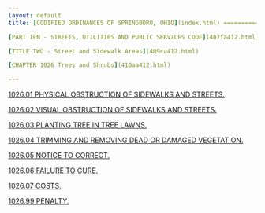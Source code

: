 ```yaml
---
layout: default 
title: [CODIFIED ORDINANCES OF SPRINGBORO, OHIO](index.html) =====================================================

[PART TEN - STREETS, UTILITIES AND PUBLIC SERVICES CODE](407fa412.html)

[TITLE TWO - Street and Sidewalk Areas](409ca412.html)

[CHAPTER 1026 Trees and Shrubs](410aa412.html)

---
```


[1026.01 PHYSICAL OBSTRUCTION OF SIDEWALKS AND STREETS.](411da412.html)

[1026.02 VISUAL OBSTRUCTION OF SIDEWALKS AND STREETS.](4121a412.html)

[1026.03 PLANTING TREE IN TREE LAWNS.](4124a412.html)

[1026.04 TRIMMING AND REMOVING DEAD OR DAMAGED
VEGETATION.](4128a412.html)

[1026.05 NOTICE TO CORRECT.](412ca412.html)

[1026.06 FAILURE TO CURE.](412fa412.html)

[1026.07 COSTS.](4132a412.html)

[1026.99 PENALTY.](4135a412.html)
